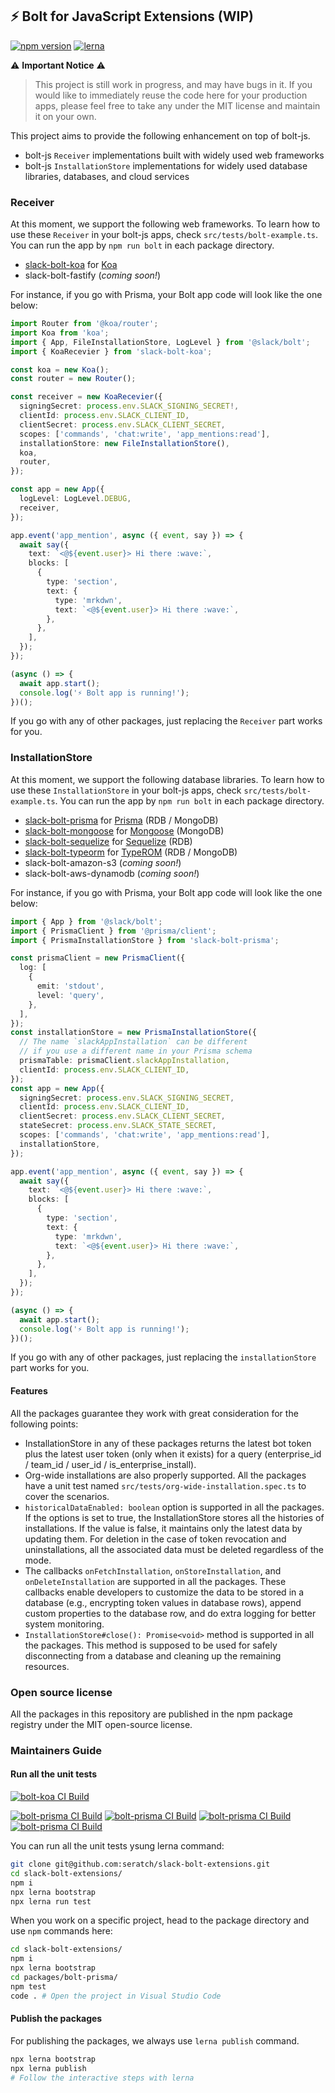 ## ⚡ Bolt for JavaScript Extensions (WIP)

[![npm version](https://badge.fury.io/js/slack-bolt-prisma.svg)](https://badge.fury.io/js/slack-bolt-prisma) [![lerna](https://img.shields.io/badge/maintained%20with-lerna-cc00ff.svg)](https://lerna.js.org/)

⚠️ **Important Notice** ⚠️ 
> This project is still work in progress, and may have bugs in it. If you would like to immediately reuse the code here for your production apps, please feel free to take any under the MIT license and maintain it on your own.

This project aims to provide the following enhancement on top of bolt-js.

* bolt-js `Receiver` implementations built with widely used web frameworks
* bolt-js `InstallationStore` implementations for widely used database libraries, databases, and cloud services

### Receiver

At this moment, we support the following web frameworks. To learn how to use these `Receiver` in your bolt-js apps, check `src/tests/bolt-example.ts`. You can run the app by `npm run bolt` in each package directory.

* [slack-bolt-koa](packages/bolt-koa) for [Koa](https://koajs.com/)
* slack-bolt-fastify (_coming soon!_)

For instance, if you go with Prisma, your Bolt app code will look like the one below:

```typescript
import Router from '@koa/router';
import Koa from 'koa';
import { App, FileInstallationStore, LogLevel } from '@slack/bolt';
import { KoaRecevier } from 'slack-bolt-koa';

const koa = new Koa();
const router = new Router();

const receiver = new KoaRecevier({
  signingSecret: process.env.SLACK_SIGNING_SECRET!,
  clientId: process.env.SLACK_CLIENT_ID,
  clientSecret: process.env.SLACK_CLIENT_SECRET,
  scopes: ['commands', 'chat:write', 'app_mentions:read'],
  installationStore: new FileInstallationStore(),
  koa,
  router,
});

const app = new App({
  logLevel: LogLevel.DEBUG,
  receiver,
});

app.event('app_mention', async ({ event, say }) => {
  await say({
    text: `<@${event.user}> Hi there :wave:`,
    blocks: [
      {
        type: 'section',
        text: {
          type: 'mrkdwn',
          text: `<@${event.user}> Hi there :wave:`,
        },
      },
    ],
  });
});

(async () => {
  await app.start();
  console.log('⚡️ Bolt app is running!');
})();
```

If you go with any of other packages, just replacing the `Receiver` part works for you.

### InstallationStore

At this moment, we support the following database libraries. To learn how to use these `InstallationStore` in your bolt-js apps, check `src/tests/bolt-example.ts`. You can run the app by `npm run bolt` in each package directory.

* [slack-bolt-prisma](packages/bolt-prisma) for [Prisma](https://www.prisma.io/) (RDB / MongoDB)
* [slack-bolt-mongoose](packages/bolt-mongoose) for [Mongoose](https://mongoosejs.com/) (MongoDB)
* [slack-bolt-sequelize](packages/bolt-sequelize) for [Sequelize](https://sequelize.org/) (RDB)
* [slack-bolt-typeorm](packages/bolt-typeorm) for [TypeROM](https://typeorm.io/) (RDB / MongoDB)
* slack-bolt-amazon-s3 (_coming soon!_)
* slack-bolt-aws-dynamodb (_coming soon!_)

For instance, if you go with Prisma, your Bolt app code will look like the one below:

```typescript
import { App } from '@slack/bolt';
import { PrismaClient } from '@prisma/client';
import { PrismaInstallationStore } from 'slack-bolt-prisma';

const prismaClient = new PrismaClient({
  log: [
    {
      emit: 'stdout',
      level: 'query',
    },
  ],
});
const installationStore = new PrismaInstallationStore({
  // The name `slackAppInstallation` can be different
  // if you use a different name in your Prisma schema
  prismaTable: prismaClient.slackAppInstallation,
  clientId: process.env.SLACK_CLIENT_ID,
});
const app = new App({
  signingSecret: process.env.SLACK_SIGNING_SECRET,
  clientId: process.env.SLACK_CLIENT_ID,
  clientSecret: process.env.SLACK_CLIENT_SECRET,
  stateSecret: process.env.SLACK_STATE_SECRET,
  scopes: ['commands', 'chat:write', 'app_mentions:read'],
  installationStore,
});

app.event('app_mention', async ({ event, say }) => {
  await say({
    text: `<@${event.user}> Hi there :wave:`,
    blocks: [
      {
        type: 'section',
        text: {
          type: 'mrkdwn',
          text: `<@${event.user}> Hi there :wave:`,
        },
      },
    ],
  });
});

(async () => {
  await app.start();
  console.log('⚡️ Bolt app is running!');
})();
```

If you go with any of other packages, just replacing the `installationStore` part works for you.

#### Features

All the packages guarantee they work with great consideration for the following points:

* InstallationStore in any of these packages returns the latest bot token plus the latest user token (only when it exists) for a query (enterprise_id / team_id / user_id / is_enterprise_install).
* Org-wide installations are also properly supported. All the packages have a unit test named `src/tests/org-wide-installation.spec.ts` to cover the scenarios.
* `historicalDataEnabled: boolean` option is supported in all the packages. If the options is set to true, the InstallationStore stores all the histories of installations. If the value is false, it maintains only the latest data by updating them. For deletion in the case of token revocation and uninstallations, all the associated data must be deleted regardless of the mode.
* The callbacks `onFetchInstallation`, `onStoreInstallation`, and `onDeleteInstallation` are supported in all the packages. These callbacks enable developers to customize the data to be stored in a database (e.g., encrypting token values in database rows), append custom properties to the database row, and do extra logging for better system monitoring.
* `InstallationStore#close(): Promise<void>` method is supported in all the packages. This method is supposed to be used for safely disconnecting from a database and cleaning up the remaining resources.

### Open source license

All the packages in this repository are published in the npm package registry under the MIT open-source license.

### Maintainers Guide

#### Run all the unit tests

[![bolt-koa CI Build](https://github.com/seratch/slack-bolt-extensions/actions/workflows/ci-build-bolt-koa.yml/badge.svg)](https://github.com/seratch/slack-bolt-extensions/actions/workflows/ci-build-bolt-koa.yml)

[![bolt-prisma CI Build](https://github.com/seratch/slack-bolt-extensions/actions/workflows/ci-build-bolt-prisma.yml/badge.svg)](https://github.com/seratch/slack-bolt-extensions/actions/workflows/ci-build-bolt-prisma.yml) [![bolt-prisma CI Build](https://github.com/seratch/slack-bolt-extensions/actions/workflows/ci-build-bolt-mongoose.yml/badge.svg)](https://github.com/seratch/slack-bolt-extensions/actions/workflows/ci-build-bolt-mongoose.yml) [![bolt-prisma CI Build](https://github.com/seratch/slack-bolt-extensions/actions/workflows/ci-build-bolt-sequelize.yml/badge.svg)](https://github.com/seratch/slack-bolt-extensions/actions/workflows/ci-build-bolt-sequelize.yml) [![bolt-prisma CI Build](https://github.com/seratch/slack-bolt-extensions/actions/workflows/ci-build-bolt-typeorm.yml/badge.svg)](https://github.com/seratch/slack-bolt-extensions/actions/workflows/ci-build-bolt-typeorm.yml)

You can run all the unit tests ysung lerna command:

```bash
git clone git@github.com:seratch/slack-bolt-extensions.git
cd slack-bolt-extensions/
npm i
npx lerna bootstrap
npx lerna run test
```

When you work on a specific project, head to the package directory and use `npm` commands here:

```bash
cd slack-bolt-extensions/
npm i
npx lerna bootstrap
cd packages/bolt-prisma/
npm test
code . # Open the project in Visual Studio Code
```

#### Publish the packages

For publishing the packages, we always use `lerna publish` command.

```bash
npx lerna bootstrap
npx lerna publish
# Follow the interactive steps with lerna
```
